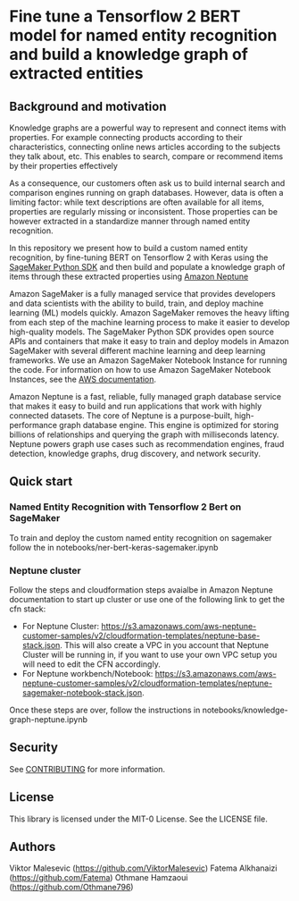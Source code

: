 # Fine tune a Tensorflow 2 BERT model for named entity recognition and build a knowledge graph of extracted entities

## Background and motivation

Knowledge graphs are a powerful way to represent and connect items with properties. For example connecting products according to their characteristics, connecting online news articles according to the subjects they talk about, etc. This enables to search, compare or recommend items by their properties effectively

As a consequence, our customers often ask us to build internal search and comparison engines running on graph databases. However, data is often a limiting factor: while text descriptions are often available for all items, properties are regularly missing or inconsistent. Those properties can be however extracted in a standardize manner through named entity recognition.

In this repository we present how to build a custom named entity recognition, by fine-tuning BERT on Tensorflow 2 with Keras using the [SageMaker Python SDK](https://sagemaker.readthedocs.io/en/stable/) and then build and populate a knowledge graph of items through these extracted properties using [Amazon Neptune](https://aws.amazon.com/neptune/) 

Amazon SageMaker is a fully managed service that provides developers and data scientists with the ability to build, train, and deploy machine learning (ML) models quickly. Amazon SageMaker removes the heavy lifting from each step of the machine learning process to make it easier to develop high-quality models. The SageMaker Python SDK provides open source APIs and containers that make it easy to train and deploy models in Amazon SageMaker with several different machine learning and deep learning frameworks. We use an Amazon SageMaker Notebook Instance for running the code. For information on how to use Amazon SageMaker Notebook Instances, see the [AWS documentation](https://docs.aws.amazon.com/sagemaker/latest/dg/nbi.html).

Amazon Neptune is a fast, reliable, fully managed graph database service that makes it easy to build and run applications that work with highly connected datasets. The core of Neptune is a purpose-built, high-performance graph database engine. This engine is optimized for storing billions of relationships and querying the graph with milliseconds latency. Neptune powers graph use cases such as recommendation engines, fraud detection, knowledge graphs, drug discovery, and network security.

## Quick start

### Named Entity Recognition with Tensorflow 2 Bert on SageMaker 

To train and deploy the custom named entity recognition on sagemaker follow the in notebooks/ner-bert-keras-sagemaker.ipynb

### Neptune cluster

Follow the steps and cloudformation steps avaialbe in Amazon Neptune documentation to start up cluster or use one of the following link to get the cfn stack:

- For Neptune Cluster: https://s3.amazonaws.com/aws-neptune-customer-samples/v2/cloudformation-templates/neptune-base-stack.json. This will also create a VPC in you account that Neptune Cluster will be running in, if you want to use your own VPC setup you will need to edit the CFN accordingly. 
- For Neptune workbench/Notebook: https://s3.amazonaws.com/aws-neptune-customer-samples/v2/cloudformation-templates/neptune-sagemaker-notebook-stack.json.

Once these steps are over, follow the instructions in notebooks/knowledge-graph-neptune.ipynb

## Security

See [CONTRIBUTING](CONTRIBUTING.md#security-issue-notifications) for more information.

## License

This library is licensed under the MIT-0 License. See the LICENSE file.

## Authors
Viktor Malesevic (https://github.com/ViktorMalesevic)
Fatema Alkhanaizi (https://github.com/Fatema)
Othmane Hamzaoui (https://github.com/Othmane796)

